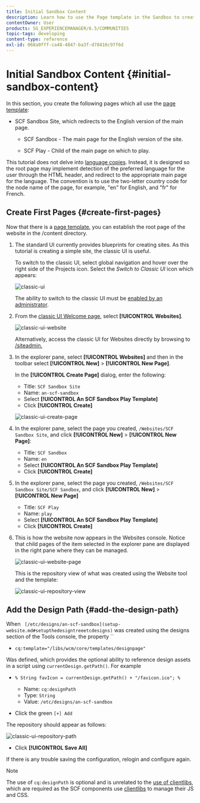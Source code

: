```yaml
---
title: Initial Sandbox Content
description: Learn how to use the Page template in the Sandbox to create a main page for an English version of a website, and a child page off the main page.
contentOwner: User
products: SG_EXPERIENCEMANAGER/6.5/COMMUNITIES
topic-tags: developing
content-type: reference
exl-id: 068a0fff-ca48-4847-ba3f-d78416c97f6d
---
```

# Initial Sandbox Content {#initial-sandbox-content}

In this section, you create the following pages which all use the [page template](initial-app.md#createthepagetemplate):

* SCF Sandbox Site, which redirects to the English version of the main page.

  * SCF Sandbox - The main page for the English version of the site.

  * SCF Play - Child of the main page on which to play.

This tutorial does not delve into [language copies](../../help/sites-administering/tc-prep.md). Instead, it is designed so the root page may implement detection of the preferred language for the user through the HTML header, and redirect to the appropriate main page for the language. The convention is to use the two-letter country code for the node name of the page, for example, "en" for English, and "fr" for French.

## Create First Pages {#create-first-pages}

Now that there is a [page template](initial-app.md#createthepagetemplate), you can establish the root page of the website in the /content directory.

1. The standard UI currently provides blueprints for creating sites. As this tutorial is creating a simple site, the classic UI is useful.

   To switch to the classic UI, select global navigation and hover over the right side of the Projects icon. Select the *Switch to Classic UI* icon which appears:

   ![classic-ui](assets/classic-ui.png)

   The ability to switch to the classic UI must be [enabled by an administrator](../../help/sites-administering/enable-classic-ui.md).

1. From the [classic UI Welcome page](http://localhost:4502/welcome.html), select **[!UICONTROL Websites]**.

   ![classic-ui-website](assets/classic-ui-website.png)

   Alternatively, access the classic UI for Websites directly by browsing to [/siteadmin.](http://localhost:4502/siteadmin)

1. In the explorer pane, select **[!UICONTROL Websites]** and then in the toolbar select **[!UICONTROL New]** > **[!UICONTROL New Page]**.

   In the **[!UICONTROL Create Page]** dialog, enter the following:

   * Title: `SCF Sandbox Site`
   * Name: `an-scf-sandbox`
   * Select **[!UICONTROL An SCF Sandbox Play Template]**
   * Click **[!UICONTROL Create]**

   ![classic-ui-create-page](assets/classic-ui-create-page.png)

1. In the explorer pane, select the page you created, `/Websites/SCF Sandbox Site`, and click **[!UICONTROL New]** > **[!UICONTROL New Page]**:

   * Title: `SCF Sandbox`
   * Name: `en`
   * Select **[!UICONTROL An SCF Sandbox Play Template]**
   * Click **[!UICONTROL Create]**

1. In the explorer pane, select the page you created, `/Websites/SCF Sandbox Site/SCF Sandbox`, and click **[!UICONTROL New]** > **[!UICONTROL New Page]**

   * Title: `SCF Play`
   * Name: `play`
   * Select **[!UICONTROL An SCF Sandbox Play Template]**
   * Click **[!UICONTROL Create]**

1. This is how the website now appears in the Websites console. Notice that child pages of the item selected in the explorer pane are displayed in the right pane where they can be managed.

   ![classic-ui-website-page](assets/classic-ui-website-page.png)

   This is the repository view of what was created using the Website tool and the template:

   ![classic-ui-repository-view](assets/classic-ui-repository-view.png)

## Add the Design Path {#add-the-design-path}

When ` [/etc/designs/an-scf-sandbox](setup-website.md#setupthedesigntreeetcdesigns)` was created using the designs section of the Tools console, the property ``

* `cq:template="/libs/wcm/core/templates/designpage"`

Was defined, which provides the optional ability to reference design assets in a script using `currentDesign.getPath()`. For example

* `% String favIcon = currentDesign.getPath() + "/favicon.ico"; %`


  * Name: `cq:designPath`
  * Type: `String`
  * Value: `/etc/designs/an-scf-sandbox`

* Click the green `[+] Add`

The repository should appear as follows:

![classic-ui-repository-path](assets/classic-ui-repository-path.png)

* Click **[!UICONTROL Save All]**

If there is any trouble saving the configuration, relogin and configure again.

>[!NOTE]
>
>The use of `cq:designPath` is optional and is unrelated to the [use of clientlibs](develop-app.md#includeclientlibsintemplate), which are required as the SCF components use [clientlibs](client-customize.md#clientlibs-for-scf) to manage their JS and CSS.
